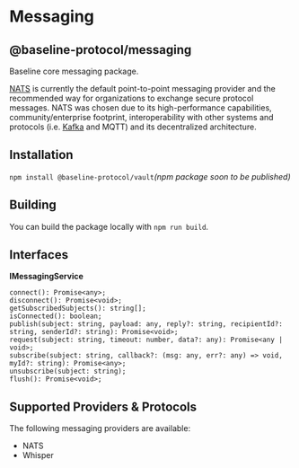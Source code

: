 # Messaging

## @baseline-protocol/messaging

Baseline core messaging package.

​[NATS](https://nats.io/) is currently the default point-to-point messaging provider and the recommended way for organizations to exchange secure protocol messages. NATS was chosen due to its high-performance capabilities, community/enterprise footprint, interoperability with other systems and protocols \(i.e. [Kafka](https://github.com/nats-io/nats-kafka) and MQTT\) and its decentralized architecture.‌

## Installation <a id="installation"></a>

`npm install @baseline-protocol/vault`_\(npm package soon to be published\)_

## Building <a id="building"></a>

You can build the package locally with `npm run build`.‌

## Interfaces <a id="interfaces"></a>

**IMessagingService**

```text
connect(): Promise<any>;
disconnect(): Promise<void>;
getSubscribedSubjects(): string[];
isConnected(): boolean;
publish(subject: string, payload: any, reply?: string, recipientId?: string, senderId?: string): Promise<void>;
request(subject: string, timeout: number, data?: any): Promise<any | void>;
subscribe(subject: string, callback?: (msg: any, err?: any) => void, myId?: string): Promise<any>;
unsubscribe(subject: string);
flush(): Promise<void>;
```

## Supported Providers & Protocols <a id="supported-providers-and-protocols"></a>

The following messaging providers are available:‌

* NATS
* Whisper


